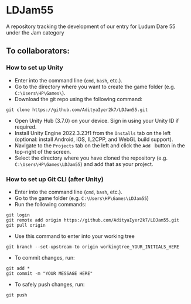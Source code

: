 # LDJam55
A repository tracking the development of our entry for Ludum Dare 55 under the Jam category

## To collaborators:
### How to set up Unity
- Enter into the command line (`cmd`, `bash`, etc.).
- Go to the directory where you want to create the game folder (e.g. `C:\Users\HP\Games\`).
- Download the git repo using the following command:

```
git clone https://github.com/AdityaIyer2k7/LDJam55.git
```

- Open Unity Hub (3.7.0) on your device. Sign in using your Unity ID if required.
- Install Unity Engine 2022.3.23f1 from the `Installs` tab on the left (optional: install Android, iOS, IL2CPP, and WebGL build support).
- Navigate to the `Projects` tab on the left and click the `Add ` button in the top-right of the screen.
- Select the directory where you have cloned the repository (e.g. `C:\Users\HP\Games\LDJam55`) and add that as your project.

### How to set up Git CLI (after Unity)
- Enter into the command line (`cmd`, `bash`, etc.).
- Go to the game folder (e.g. `C:\Users\HP\Games\LDJam55`)
- Run the following commands:

```
git login
git remote add origin https://github.com/AdityaIyer2k7/LDJam55.git
git pull origin
```

- Use this command to enter into your working tree

```
git branch --set-upstream-to origin workingtree_YOUR_INITIALS_HERE
```

- To commit changes, run:

```
git add *
git commit -m "YOUR MESSAGE HERE"
```

- To safely push changes, run:

```
git push
```
